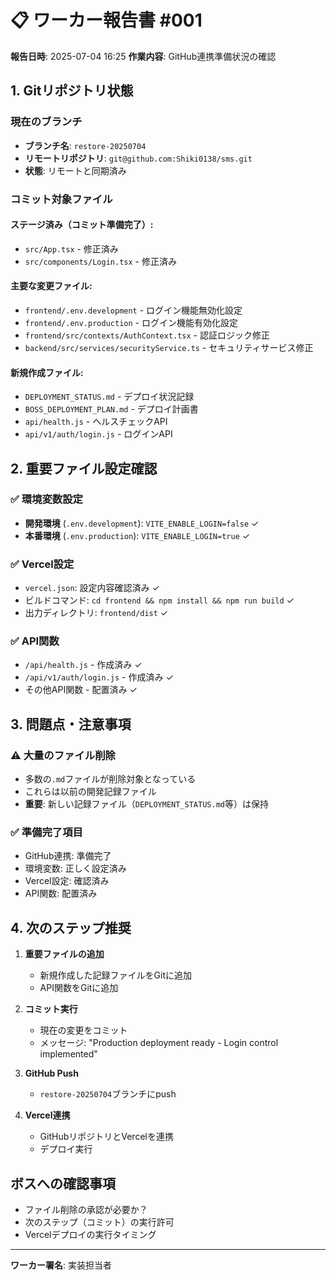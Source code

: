 # 📋 ワーカー報告書 #001

**報告日時**: 2025-07-04 16:25
**作業内容**: GitHub連携準備状況の確認

## 1. Gitリポジトリ状態

### 現在のブランチ
- **ブランチ名**: `restore-20250704`
- **リモートリポジトリ**: `git@github.com:Shiki0138/sms.git`
- **状態**: リモートと同期済み

### コミット対象ファイル
#### ステージ済み（コミット準備完了）:
- `src/App.tsx` - 修正済み
- `src/components/Login.tsx` - 修正済み

#### 主要な変更ファイル:
- `frontend/.env.development` - ログイン機能無効化設定
- `frontend/.env.production` - ログイン機能有効化設定
- `frontend/src/contexts/AuthContext.tsx` - 認証ロジック修正
- `backend/src/services/securityService.ts` - セキュリティサービス修正

#### 新規作成ファイル:
- `DEPLOYMENT_STATUS.md` - デプロイ状況記録
- `BOSS_DEPLOYMENT_PLAN.md` - デプロイ計画書
- `api/health.js` - ヘルスチェックAPI
- `api/v1/auth/login.js` - ログインAPI

## 2. 重要ファイル設定確認

### ✅ 環境変数設定
- **開発環境** (`.env.development`): `VITE_ENABLE_LOGIN=false` ✓
- **本番環境** (`.env.production`): `VITE_ENABLE_LOGIN=true` ✓

### ✅ Vercel設定
- `vercel.json`: 設定内容確認済み ✓
- ビルドコマンド: `cd frontend && npm install && npm run build` ✓
- 出力ディレクトリ: `frontend/dist` ✓

### ✅ API関数
- `/api/health.js` - 作成済み ✓
- `/api/v1/auth/login.js` - 作成済み ✓
- その他API関数 - 配置済み ✓

## 3. 問題点・注意事項

### ⚠️ 大量のファイル削除
- 多数の`.md`ファイルが削除対象となっている
- これらは以前の開発記録ファイル
- **重要**: 新しい記録ファイル（`DEPLOYMENT_STATUS.md`等）は保持

### ✅ 準備完了項目
- GitHub連携: 準備完了
- 環境変数: 正しく設定済み
- Vercel設定: 確認済み
- API関数: 配置済み

## 4. 次のステップ推奨

1. **重要ファイルの追加**
   - 新規作成した記録ファイルをGitに追加
   - API関数をGitに追加

2. **コミット実行**
   - 現在の変更をコミット
   - メッセージ: "Production deployment ready - Login control implemented"

3. **GitHub Push**
   - `restore-20250704`ブランチにpush

4. **Vercel連携**
   - GitHubリポジトリとVercelを連携
   - デプロイ実行

## ボスへの確認事項

- ファイル削除の承認が必要か？
- 次のステップ（コミット）の実行許可
- Vercelデプロイの実行タイミング

---
**ワーカー署名**: 実装担当者